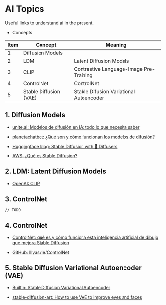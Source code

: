 # AI Topics

Useful links to understand ai in the present.

- Concepts

| Item | Concept | Meaning |
| --- | --- | --- |
| 1 | Diffusion Models | |
| 2 | LDM | Latent Diffusion Models |
| 3 | CLIP | Contrastive Language-Image Pre-Training |
| 4 | ControlNet | ControlNet |
| 5 | Stable Diffusion (VAE) | Stable Difusion Variational Autoencoder |

## 1. Diffusion Models

- [unite.ai: Modelos de difusión en IA: todo lo que necesita saber](https://www.unite.ai/es/modelos-de-difusi%C3%B3n-en-ai-todo-lo-que-necesitas-saber/)

- [planetachatbot: ¿Qué son y cómo funcionan los modelos de difusión?](https://planetachatbot.com/que-son-y-como-funcionan-modelos-de-difusion/)

- [Huggingface blog: Stable Diffusion with 🧨 Diffusers ](https://huggingface.co/blog/stable_diffusion)

- [AWS: ¿Qué es Stable Diffusion?](https://aws.amazon.com/es/what-is/stable-diffusion/)

## 2. LDM: Latent Diffusion Models

- [OpenAI: CLIP](https://openai.com/research/clip)

## 3. ControlNet

```
// TODO
```

## 4. ControlNet

- [ControlNet: qué es y cómo funciona esta inteligencia artificial de dibujo que mejora Stable Diffusion](https://www.xataka.com/basics/controlnet-que-como-funciona-esta-inteligencia-artificial-dibujo)

- [GitHub:  lllyasvie/ControlNet](https://github.com/lllyasviel/ControlNet)

## 5. Stable Diffusion Variational Autoencoder (VAE)

- [Builtin: Stable Diffusion Variational Autoencoder](https://builtin.com/artificial-intelligence/stable-diffusion-vae)

- [stable-diffusion-art: How to use VAE to improve eyes and faces](https://stable-diffusion-art.com/how-to-use-vae/)